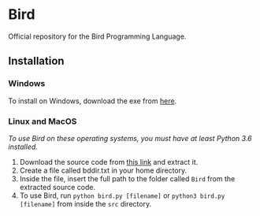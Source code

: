 # Bird
Official repository for the Bird Programming Language.
## Installation
### Windows
To install on Windows, download the exe from [here](https://github.com/mathstar13/Bird/releases/tag/v1.0.0).
### Linux and MacOS
*To use Bird on these operating systems, you must have at least Python 3.6 installed.*
1. Download the source code from [this link](https://github.com/mathstar13/Bird/releases/tag/v1.0.0) and extract it.
2. Create a file called bddir.txt in your home directory.
3. Inside the file, insert the full path to the folder called `Bird` from the extracted source code.
5. To use Bird, run `python bird.py [filename]` or `python3 bird.py [filename]` from inside the `src` directory.
